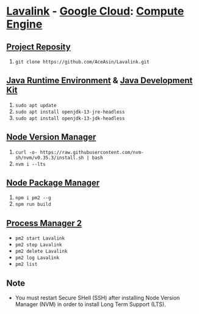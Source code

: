 # [Lavalink](https://github.com/Frederikam/Lavalink) - [Google Cloud](https://cloud.google.com): [Compute Engine](https://console.cloud.google.com)

## [Project Reposity](https://github.com/AceAsin/Lavalink)

1. ```git clone https://github.com/AceAsin/Lavalink.git```

## [Java Runtime Environment](https://jdk.java.net/) & [Java Development Kit](https://jdk.java.net/)
  
1. ```sudo apt update```
2. ```sudo apt install openjdk-13-jre-headless```
3. ```sudo apt install openjdk-13-jdk-headless```

## [Node Version Manager](https://github.com/nvm-sh/nvm)

1. ```curl -o- https://raw.githubusercontent.com/nvm-sh/nvm/v0.35.3/install.sh | bash```
2. ```nvm i --lts```

## [Node Package Manager](https://github.com/npm/cli)

1. ```npm i pm2 --g```
2. ```npm run build```

## [Process Manager 2](https://github.com/Unitech/pm2)

- ```pm2 start Lavalink```
- ```pm2 stop Lavalink```
- ```pm2 delete Lavalink```
- ```pm2 log Lavalink```
- ```pm2 list```

## Note

- You must restart Secure SHell (SSH) after installing Node Version Manager (NVM) in order to install Long Term Support (LTS).
